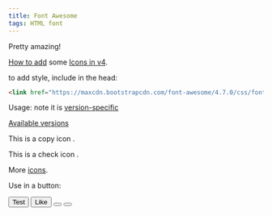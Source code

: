 ```yaml
---
title: Font Awesome
tags: HTML font
---
```


Pretty amazing!

[How to add](https://docs.fontawesome.com/web/add-icons/how-to) some
[Icons in v4](https://fontawesome.com/v4/icons/).

to add style, include in the head:

```html
<link href="https://maxcdn.bootstrapcdn.com/font-awesome/4.7.0/css/font-awesome.min.css" rel="stylesheet">
```

Usage: note it is [version-specific](https://docs.fontawesome.com/web/setup/upgrade/upgrade-from-v4)


[Available versions](https://fontawesome.com/versions)

This is a copy icon <i class="fa fa-copy" aria-hidden="true"></i>.

This is a check icon <i class="fa fa-check" aria-hidden="true"></i>.

More [icons](https://fontawesome.com/v4/icons/).


Use in a button:

<button class="copy-to-clipboard">Test</button>
<button class="copy-to-clipboard"><i class="fa fa-thumbs-o-up"></i> Like</button>
<button class="copy-to-clipboard"><i class="fa fa-copy" aria-hidden="true"></i></button>
<button class="copy-to-clipboard"><i class="fa fa-check" aria-hidden="true"></i></button>
